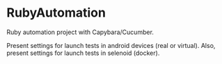 # RubyAutomation
Ruby automation project with Capybara/Cucumber.

Present settings for launch tests in android devices (real or virtual). 
Also, present settings for launch tests in selenoid (docker).
